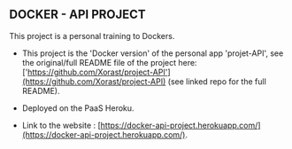 DOCKER - API PROJECT
--------------------

This project is a personal training to Dockers.

* This project is the 'Docker version' of the personal app 'projet-API', see the original/full README file of the project here: ['https://github.com/Xorast/project-API'](https://github.com/Xorast/project-API) (see linked repo for the full README).

* Deployed on the PaaS Heroku.

* Link to the website : [https://docker-api-project.herokuapp.com/](https://docker-api-project.herokuapp.com/).